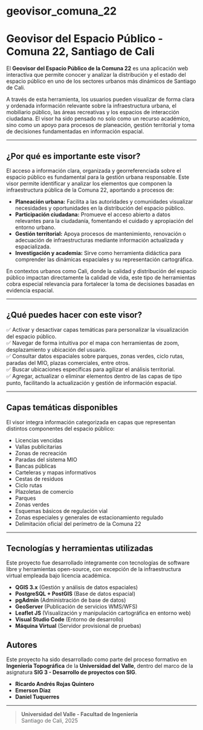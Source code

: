 # geovisor_comuna_22

# Geovisor del Espacio Público - Comuna 22, Santiago de Cali

El **Geovisor del Espacio Público de la Comuna 22** es una aplicación web interactiva que permite conocer y analizar la distribución y el estado del espacio público en uno de los sectores urbanos más dinámicos de Santiago de Cali.

A través de esta herramienta, los usuarios pueden visualizar de forma clara y ordenada información relevante sobre la infraestructura urbana, el mobiliario público, las áreas recreativas y los espacios de interacción ciudadana. El visor ha sido pensado no solo como un recurso académico, sino como un apoyo para procesos de planeación, gestión territorial y toma de decisiones fundamentadas en información espacial.

---

## ¿Por qué es importante este visor?

El acceso a información clara, organizada y georreferenciada sobre el espacio público es fundamental para la gestión urbana responsable. Este visor permite identificar y analizar los elementos que componen la infraestructura pública de la Comuna 22, aportando a procesos de:

- **Planeación urbana:** Facilita a las autoridades y comunidades visualizar necesidades y oportunidades en la distribución del espacio público.
- **Participación ciudadana:** Promueve el acceso abierto a datos relevantes para la ciudadanía, fomentando el cuidado y apropiación del entorno urbano.
- **Gestión territorial:** Apoya procesos de mantenimiento, renovación o adecuación de infraestructuras mediante información actualizada y espacializada.
- **Investigación y academia:** Sirve como herramienta didáctica para comprender las dinámicas espaciales y su representación cartográfica.

En contextos urbanos como Cali, donde la calidad y distribución del espacio público impactan directamente la calidad de vida, este tipo de herramientas cobra especial relevancia para fortalecer la toma de decisiones basadas en evidencia espacial.

---

## ¿Qué puedes hacer con este visor?

✅ Activar y desactivar capas temáticas para personalizar la visualización del espacio público.  
✅ Navegar de forma intuitiva por el mapa con herramientas de zoom, desplazamiento y ubicación del usuario.  
✅ Consultar datos espaciales sobre parques, zonas verdes, ciclo rutas, paradas del MIO, plazas comerciales, entre otros.  
✅ Buscar ubicaciones específicas para agilizar el análisis territorial.  
✅ Agregar, actualizar o eliminar elementos dentro de las capas de tipo punto, facilitando la actualización y gestión de información espacial.

---

## Capas temáticas disponibles
El visor integra información categorizada en capas que representan distintos componentes del espacio público:
- Licencias vencidas
- Vallas publicitarias
- Zonas de recreación
- Paradas del sistema MIO
- Bancas públicas
- Carteleras y mapas informativos
- Cestas de residuos
- Ciclo rutas
- Plazoletas de comercio
- Parques
- Zonas verdes
- Esquemas básicos de regulación vial
- Zonas especiales y generales de estacionamiento regulado
- Delimitación oficial del perímetro de la Comuna 22

---

## Tecnologías y herramientas utilizadas
Este proyecto fue desarrollado íntegramente con tecnologías de software libre y herramientas open-source, con excepción de la infraestructura virtual empleada bajo licencia académica.

- **QGIS 3.x** (Gestión y análisis de datos espaciales)
- **PostgreSQL + PostGIS** (Base de datos espacial)
- **pgAdmin** (Administración de base de datos)
- **GeoServer** (Publicación de servicios WMS/WFS)
- **Leaflet JS** (Visualización y manipulación cartográfica en entorno web)
- **Visual Studio Code** (Entorno de desarrollo)
- **Máquina Virtual** (Servidor provisional de pruebas)


## Autores
Este proyecto ha sido desarrollado como parte del proceso formativo en **Ingeniería Topográfica** de la **Universidad del Valle**, dentro del marco de la asignatura **SIG 3 - Desarrollo de proyectos con SIG**.

- **Ricardo Andrés Rojas Quintero**
- **Emerson Díaz**
- **Daniel Tuquerres**

---

> **Universidad del Valle - Facultad de Ingeniería**  
> Santiago de Cali, 2025
